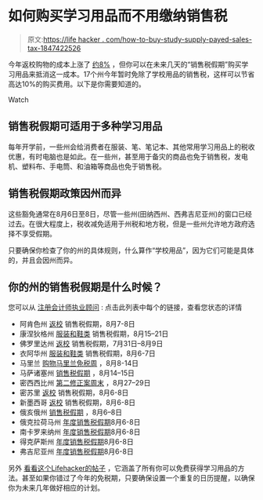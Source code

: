 # 如何购买学习用品而不用缴纳销售税

> 原文:[https://life hacker . com/how-to-buy-study-supply-payed-sales-tax-1847422526](https://lifehacker.com/how-to-buy-school-supplies-without-paying-sales-tax-1847422526)

今年返校购物的成本上涨了 [约8%](https://nrf.com/insights/holiday-and-seasonal-trends/back-to-school) ，但你可以在未来几天的“销售税假期”购买学习用品来抵消这一成本。17个州今年暂时免除了学校用品的销售税，这样可以节省高达10%的购买费用。以下是你需要知道的。

Watch

## **销售税假期可适用于多种学习用品**

每年开学前，一些州会给消费者在服装、笔、笔记本、其他常用学习用品上的税收优惠，有时电脑也是如此。在一些州，甚至用于备灾的商品也免于销售税，发电机、塑料布、手电筒、和油箱等商品也免于销售税。

## **销售税假期政策因州而异**

这些豁免通常在8月6日至8日，尽管一些州(田纳西州、西弗吉尼亚州)的窗口已经过去。在很大程度上，税收减免适用于州税和地方税，但是一些州允许地方政府选择不享受假期。

只要确保你检查了你的州的具体规则，什么算作“学校用品”，因为它们可能是具体的，并且会因州而异。

## 你的州的销售税假期是什么时候？

您可以从 [注册会计师执业顾问](https://www.cpapracticeadvisor.com/sales-tax-compliance/news/21231830/august-2021-sales-tax-holidays-the-complete-list) :
点击此列表中每个的链接，查看您状态的详情

*   阿肯色州 [返校](https://www.dfa.arkansas.gov/excise-tax/sales-and-use-tax/sales-tax-holiday) 销售税假期，8月7-8日
*   康涅狄格州 [服装和鞋类](https://portal.ct.gov/DRS/Sales-Tax/Sales-Tax-Free-Week) 销售税假期，8月15–21日
*   佛罗里达州 [返校](https://floridarevenue.com/taxes/tips/Documents/TIP_21A01-08.pdf) 销售税假期，7月31日–8月9日
*   衣阿华州 [服装和鞋类](https://tax.iowa.gov/iowas-annual-sales-tax-holiday) 销售税假期，8月6-7日
*   马里兰 [购物马里兰免税周](https://www.marylandtaxes.gov/divisions/comp/Shop_Maryland_Tax-free_Week/Tax_Free_Week_Facts.pdf) ，8月8-14日
*   马萨诸塞州 [销售税假期](https://www.mass.gov/info-details/sales-tax-holiday-frequently-asked-questions) ，8月14–15日
*   密西西比州 [第二修正案周末](https://www.dor.ms.gov/Business/Documents/2021%20Second%20Amendment%20Sales%20Tax%20Holiday.pdf) ，8月27–29日
*   密苏里 [返校](https://dor.mo.gov/business/sales/taxholiday/school/) 销售税假期，8月6-8日
*   新墨西哥 [返校](http://www.tax.newmexico.gov/tax-holiday.aspx) 销售税假期，8月6-8日
*   俄亥俄州 [销售税假期](https://tax.ohio.gov/wps/portal/gov/tax/help-center/faqs/sales-and-use-tax-sales-tax-holiday/sales%20and-use-tax-sales-tax-holiday) ，8月6–8日
*   俄克拉荷马州 [年度销售税假期](https://oklahoma.gov/content/dam/ok/en/tax/documents/resources/publications/infographics/SalesTaxHolidaypdf.pdf)8月6-8日
*   南卡罗来纳州 [年度销售税假期](https://dor.sc.gov/taxfreeweekend)8月6-8日
*   得克萨斯州 [年度销售税假期](https://comptroller.texas.gov/taxes/publications/98-490/)8月6-8日
*   弗吉尼亚州 [年度销售税假期](https://www.tax.virginia.gov/virginia-sales-tax-holiday)8月6-8日

另外 [看看这个Lifehacker的帖子](https://lifehacker.com/why-back-to-school-shopping-is-more-expensive-this-year-1847395834) ，它涵盖了所有你可以免费获得学习用品的方法。甚至如果你错过了今年的免税期，只要确保设置一个重复的日历提醒，以确保你为未来几年做好相应的计划。